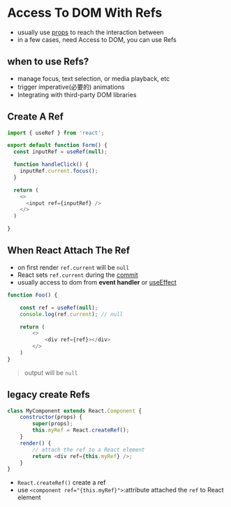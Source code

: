 # Access To DOM With Refs

- usually use [props](react-component.md) to reach the interaction between
- in a few cases, need Access to DOM, you can use Refs

## when to use Refs?

- manage focus, text selection, or media playback, etc
- trigger imperative(必要的) animations
- Integrating with third-party DOM libraries

## Create A Ref

```js
import { useRef } from 'react';

export default function Form() {
  const inputRef = useRef(null);

  function handleClick() {
    inputRef.current.focus();
  }

  return (
    <>
      <input ref={inputRef} />
    </>
  )

}
```

## When React Attach The Ref

- on first render `ref.current` will be `null`
- React sets `ref.current` during the [commit](react-render-and-commit.md#step3-commit)
- usually access to dom from **event handler** or [useEffect]()

```js
function Foo() {

    const ref = useRef(null);
    console.log(ref.current); // null

    return (
        <>
            <div ref={ref}></div>
        </>
    )
}
```

> output will be `null`

## legacy create Refs

```js
class MyComponent extends React.Component {
    constructor(props) {
        super(props);
        this.myRef = React.createRef();
    }
    render() {
        // attach the ref to a React element
        return <div ref={this.myRef} />;
    }
}
```

- `React.createRef()` create a ref
- use `<component ref="{this.myRef}">`:attribute attached the `ref` to React element
